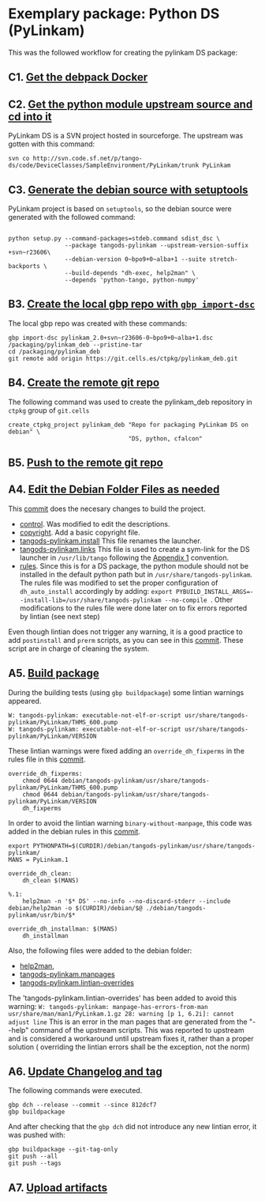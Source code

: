 # Exemplary package: Python DS (PyLinkam)

This was the followed workflow for creating the pylinkam DS package:

## C1. [Get the debpack Docker](recipe.Get_the_debpack_Docker.md)

## C2. [Get the python module upstream source and cd into it](recipe.Get_the_python_module_upstream_source.md)

PyLinkam DS is a SVN project hosted in sourceforge. The upstream was gotten
with this command:
```
svn co http://svn.code.sf.net/p/tango-ds/code/DeviceClasses/SampleEnvironment/PyLinkam/trunk PyLinkam
```

## C3. [Generate the debian source with setuptools](recipe.Generate_the_debian_source_with_setuptools.md)

PyLinkam project is based on `setuptools`, so the debian source were
generated with the followed command:
```

python setup.py --command-packages=stdeb.command sdist_dsc \
                --package tangods-pylinkam --upstream-version-suffix +svn~r23606\
                --debian-version 0~bpo9+0~alba+1 --suite stretch-backports \
                --build-depends "dh-exec, help2man" \
                --depends 'python-tango, python-numpy'
``` 

## B3. [Create the local gbp repo with `gbp import-dsc`](recipe.Create_the_local_gbp_repo_with_gbp_import-dsc.md)

The local gbp repo was created with these commands:

```
gbp import-dsc pylinkam_2.0+svn~r23606-0~bpo9+0~alba+1.dsc /packaging/pylinkam_deb --pristine-tar
cd /packaging/pylinkam_deb
git remote add origin https://git.cells.es/ctpkg/pylinkam_deb.git
```

## B4. [Create the remote git repo](recipe.Create_the_remote_git_repo.md)

The following command was used to create the pylinkam_deb repository in 
`ctpkg` group of `git.cells` 

```
create_ctpkg_project pylinkam_deb "Repo for packaging PyLinkam DS on debian" \
                                  "DS, python, cfalcon"
```

## B5. [Push to the remote git repo](recipe.Push_to_the_remote_git_repo.md)

## A4. [Edit the Debian Folder Files as needed](recipe.Edit_the_Debian_Folder_Files.md)

This [commit](https://git.cells.es/ctpkg/pylinkam_deb/commit/7825d24acc9d9c98d451cea26a1231f69352278b) does
the necesary changes to build the project.
* [control](https://git.cells.es/ctpkg/pylinkam_deb/blob/8e48e8ae61f99cb37589703fe422add5d6176f3e/debian/control). Was modified to edit the descriptions.
* [copyright](https://git.cells.es/ctpkg/pylinkam_deb/blob/8e48e8ae61f99cb37589703fe422add5d6176f3e/debian/copyright). Add a basic copyright file.
* [tangods-pylinkam.install](https://git.cells.es/ctpkg/pylinkam_deb/blob/8e48e8ae61f99cb37589703fe422add5d6176f3e/debian/tangods-pylinkam.install) This file renames the launcher.
* [tangods-pylinkam.links](https://git.cells.es/ctpkg/pylinkam_deb/blob/8e48e8ae61f99cb37589703fe422add5d6176f3e/debian/tangods-pylinkam.links) 
This file is used to create a sym-link for the DS launcher
in `/usr/lib/tango` following the [Appendix 1](https://git.cells.es/ctpkg/documentation/blob/master/Appendix_1.md) convention.
* [rules](https://git.cells.es/ctpkg/pylinkam_deb/blob/8e48e8ae61f99cb37589703fe422add5d6176f3e/debian/rules). 
Since this is for a DS package, the python module should not be installed in the
default python path but in `/usr/share/tangods-pylinkam`. The rules file was 
modified to set the proper configuration of `dh_auto_install` accordingly by adding:
`export PYBUILD_INSTALL_ARGS=--install-lib=/usr/share/tangods-pylinkam --no-compile `.
Other modifications to the rules file were done later on to fix errors reported 
by lintian (see next step)

Even though lintian does not trigger any warning, it is a good practice to add 
`postinstall` and `prerm` scripts, as you can see in this [commit](https://git.cells.es/ctpkg/pylinkam_deb/commit/efbabe36189ffd8e59be90ca3c3fcd2a01169837).
These script are in charge of cleaning the system.

## A5. [Build package](recipe.Build_package.md)

During the building tests (using `gbp buildpackage`) some lintian warnings appeared.
```
W: tangods-pylinkam: executable-not-elf-or-script usr/share/tangods-pylinkam/PyLinkam/THMS_600.pump
W: tangods-pylinkam: executable-not-elf-or-script usr/share/tangods-pylinkam/PyLinkam/VERSION
```
These lintian warnings were fixed adding an `override_dh_fixperms` in the rules 
file in this [commit](https://git.cells.es/ctpkg/pylinkam_deb/commit/9aade0ce7f718b4041a96a916566fc07ce42a6ce).
```
override_dh_fixperms:
	chmod 0644 debian/tangods-pylinkam/usr/share/tangods-pylinkam/PyLinkam/THMS_600.pump
	chmod 0644 debian/tangods-pylinkam/usr/share/tangods-pylinkam/PyLinkam/VERSION
	dh_fixperms
```

In order to avoid the lintian warning `binary-without-manpage`, this code was added in the debian rules
in this [commit](https://git.cells.es/ctpkg/pylinkam_deb/commit/c886ba5c526a0e5b6e73b2d51b76a4a104e6cbcf).
```
export PYTHONPATH=$(CURDIR)/debian/tangods-pylinkam/usr/share/tangods-pylinkam/
MANS = PyLinkam.1

override_dh_clean:
	dh_clean $(MANS)

%.1:
	help2man -n '$* DS' --no-info --no-discard-stderr --include debian/help2man -o $(CURDIR)/debian/$@ ./debian/tangods-pylinkam/usr/bin/$*

override_dh_installman: $(MANS)
	dh_installman
``` 

Also, the following files were added to the debian folder: 
- [help2man](https://git.cells.es/ctpkg/pylinkam_deb/blob/8e48e8ae61f99cb37589703fe422add5d6176f3e/debian/help2man),
- [tangods-pylinkam.manpages](https://git.cells.es/ctpkg/pylinkam_deb/blob/8e48e8ae61f99cb37589703fe422add5d6176f3e/debian/tangods-pylinkam.manpages)
- [tangods-pylinkam.lintian-overrides](https://git.cells.es/ctpkg/pylinkam_deb/blob/8e48e8ae61f99cb37589703fe422add5d6176f3e/debian/tangods-pylinkam.lintian-overrides)

The 'tangods-pylinkam.lintian-overrides' has been added to avoid this warning: 
`W: tangods-pylinkam: manpage-has-errors-from-man usr/share/man/man1/PyLinkam.1.gz 28: warning [p 1, 6.2i]: cannot adjust line`
This is an error in the man pages that are generated from the "--help" command 
of the upstream scripts. This was reported to upstream and is considered a 
workaround until upstream fixes it, rather than a proper solution ( overriding 
the lintian errors shall be the exception, not the norm)

## A6. [Update Changelog and tag](recipe.Update_changelog_and_tag.md)

The following commands were executed.

```
gbp dch --release --commit --since 812dcf7
gbp buildpackage
```

And after checking that the `gbp dch` did not introduce any new lintian error, 
it was pushed with:

```
gbp buildpackage --git-tag-only 
git push --all
git push --tags

```

## A7. [Upload artifacts](recipe.Upload_artifacts.md)
